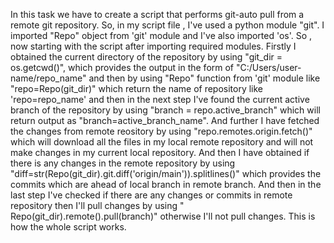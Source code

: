 In this task we have to create a script that performs git-auto pull from a remote git repository. So, in my script file , I've used a python module "git".
I imported "Repo" object from 'git' module and I've also imported 'os'. So , now starting with the script after importing required modules. Firstly I obtained the current directory of the repository
by using "git_dir = os.getcwd()", which provides the output in the form of "C:/Users/user-name/repo_name" and then by using "Repo" function from 'git' module like "repo=Repo(git_dir)" which return the name of repository like 'repo=repo_name'
and then in the next step I've found the current active branch of the repository by using "branch = repo.active_branch" which will return output as "branch=active_branch_name". And further I have fetched the changes from remote reository by 
using "repo.remotes.origin.fetch()" which will download all the files in my local remote repository and will not make changes in my current local repository. And then I have obtained if there is any changes in the remote repository by using
"diff=str(Repo(git_dir).git.diff('origin/main')).splitlines()" which provides the commits which are ahead of local branch in remote branch. And then in the last step I've checked if there are any changes or commits in remote 
repository then I'll pull changes by using " Repo(git_dir).remote().pull(branch)" otherwise I'll not pull changes. 
This is how the whole script works.
